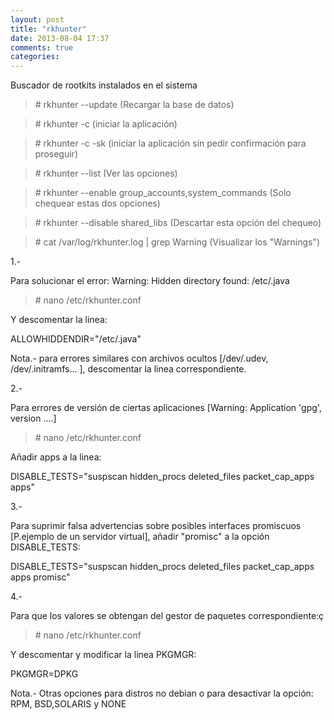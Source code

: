 ```yaml
---
layout: post
title: "rkhunter"
date: 2013-08-04 17:37
comments: true
categories: 
---
```

Buscador de rootkits instalados en el sistema

>\# rkhunter --update  (Recargar la base de datos)

>\# rkhunter -c  (iniciar la aplicación)

>\# rkhunter -c -sk (iniciar la aplicación sin pedir confirmación para proseguir)

>\# rkhunter --list (Ver las opciones)

>\# rkhunter --enable group_accounts,system_commands  (Solo chequear estas dos opciones)

>\# rkhunter --disable shared_libs  (Descartar esta opción del chequeo)

>\# cat /var/log/rkhunter.log | grep Warning (Visualizar los "Warnings")

1.-

Para solucionar el error: Warning: Hidden directory found: /etc/.java

>\# nano /etc/rkhunter.conf

Y descomentar la linea:

ALLOWHIDDENDIR="/etc/.java"

Nota.- para errores similares con archivos ocultos [/dev/.udev, /dev/.initramfs... ], descomentar la linea correspondiente.

2.-

Para errores de versión de ciertas aplicaciones [Warning: Application 'gpg', version ....]

>\# nano /etc/rkhunter.conf

Añadir apps a la linea:

DISABLE_TESTS="suspscan hidden_procs deleted_files packet_cap_apps apps"

3.-

Para suprimir falsa advertencias sobre posibles interfaces promiscuos [P.ejemplo de un servidor virtual], añadir "promisc" a la opción DISABLE_TESTS:

DISABLE_TESTS="suspscan hidden_procs deleted_files packet_cap_apps apps promisc"

4.-

Para que los valores se obtengan del gestor de paquetes correspondiente:ç

>\# nano /etc/rkhunter.conf

Y descomentar y modificar la linea PKGMGR:

PKGMGR=DPKG

Nota.- Otras opciones para distros no debian o para desactivar la opción: RPM, BSD,SOLARIS y NONE 

